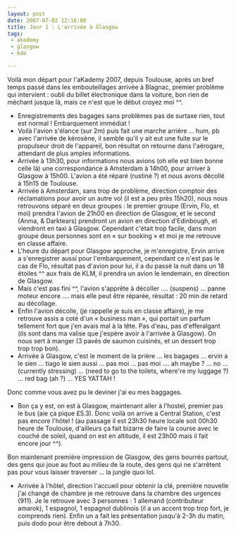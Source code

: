 ```yaml
---
layout: post
date: 2007-07-02 12:16:00
title: Jour 1 : L'arrivée à Glasgow
tags:
 - akademy
 - glasgow
 - kde

---
```


Voilà mon départ pour l'aKademy 2007, depuis Toulouse, après un bref temps passé dans les embouteillages arrivée à Blagnac, premier problème qui intervient : oubli du billet électronique dans la voiture, bon rien de méchant jusque là, mais ce n'est que le début croyez moi  ^^.

  * Enregistrements des bagages sans problèmes pas de surtaxe rien, tout est normal ! Embarquement immédiat !
  * Voilà l'avion s'élance (sur 2m) puis fait une marche arrière ... hum, pb avec l'arrivée de kérosène, il semble qu'il y ait eut une fuite sur le propulseur droit de l'appareil, bon résultat on retourne dans l'aérogare, attendant de plus amples informations.
  * Arrivée à 13h30, pour informations nous avions (oh elle est bien bonne celle là) une correspondance à Amsterdam à 14h00, pour arriver à Glasgow à 15h00. L'avion a été réparé (rustiné ?) et nous avons décollé à 15h15 de Toulouse.
  * Arrivée à Amsterdam, sans trop de problème, direction comptoir des réclamations pour avoir un autre vol (il est a peu près 15h20), nous nous retrouvons séparé en deux groupes : le premier groupe (Ervin, Flo, et moi) prendra l'avion de 21h00 en direction de Glasgow, et le second (Anma, & Darktears) prendront un avion en direction d'Edinbough, et viendront en taxi à Glasgow. Cependant c'était trop facile, dans mon groupe deux personnes sont en « sur booking » et moi je me retrouve en classe affaire.
  * L'heure du départ pour Glasgow approche, je m'enregistre, Ervin arrive a s'enregistrer aussi pour l'embarquement, cependant ce n'est pas le cas de Flo, résultat pas d'avion pour lui, il a du passé la nuit dans un 18 étoiles ^^ aux frais de KLM, il prendra un avion le lendemain, en direction de Glasgow.
  * Mais c'est pas fini ^^, l'avion s'apprête à décoller .... (suspens) ... panne moteur encore .... mais elle peut être réparée, résultat : 20 min de retard au décollage.
  * Enfin l'avion décolle, (je rappelle je suis en classe affaire), je me retrouve assis a coté d'un « business man », qui portait un parfum tellement fort que j'en avais mal à la tête. Pas d'eau, pas d'efferalgant (ils sont dans ma valise que j'espère avoir à l'arrivée à Glasgow). On nous sert à manger (3 pavés de saumon cuisinés, et un dessert trop trop trop bon).
  * Arrivée à Glasgow, c'est le moment de la prière ... les bagages ... ervin a le sien ... tiago le sien aussi ... pas moi ... pas moi .... ah maybe ? ... no ... (currently stressing) ... (need to go to the toilets, where're my luggage ?) ... red bag (ah ?) ... YES YATTAH !

Donc comme vous avez pu le deviner j'ai eu mes baggages.

  * Bon ça y est, on est à Glasgow, maintenant aller à l'hostel, premier pas le bus (aie ça pique £5.3). Donc voilà on arrive a Central Station, c'est pas encore l'hôtel ! (au passage il est 23h30 heure locale soit 00h30 heure de Toulouse, d'ailleurs ça fait bizarre de faire la course avec le couché de soleil, quand on est en altitude, il est 23h00 mais il fait encore jour ^^).

Bon maintenant première impression de Glasgow, des gens bourrés partout, des gens qui joue au foot au milieu de la route, des gens qui ne s'arrêtent pas pour vous laisser traverser ... la jungle quoi lol.

  * Arrivée à l'hôtel, direction l'accueil pour obtenir la clé, première nouvelle j'ai changé de chambre je me retrouve dans la chambre des urgences (911). Je le retrouve avec 3 personnes : 1 allemand (contributeur amarok), 1 espagnol, 1 espagnol dublinois (il a un accent trop trop fort, je comprends rien). Enfin un a fait les présentation jusqu'à 2-3h du matin, puis dodo pour être debout à 7h30.
